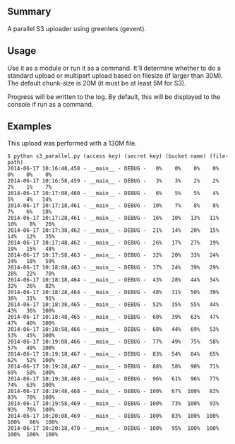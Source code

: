 Summary
-------

A parallel S3 uploader using greenlets (gevent).


Usage
-----

Use it as a module or run it as a command. It'll determine whether to do a 
standard upload or multipart upload based on filesize (if larger than 30M). The
default chunk-size is 20M (it must be at least 5M for S3).

Progress will be written to the log. By default, this will be displayed to the 
console if run as a command.


Examples
--------

This upload was performed with a 130M file.

    $ python s3_parallel.py (access key) (secret key) (bucket name) (file-path)
    2014-06-17 10:16:48,458 - __main__ - DEBUG -   0%    0%    0%    0%    0%    0%    0% 
    2014-06-17 10:16:58,459 - __main__ - DEBUG -   3%    3%    2%    2%    2%    1%    7% 
    2014-06-17 10:17:08,460 - __main__ - DEBUG -   6%    5%    5%    4%    5%    4%   14% 
    2014-06-17 10:17:18,461 - __main__ - DEBUG -  10%    7%    8%    8%    7%    6%   18% 
    2014-06-17 10:17:28,461 - __main__ - DEBUG -  16%   10%   13%   11%   10%    8%   26% 
    2014-06-17 10:17:38,462 - __main__ - DEBUG -  21%   14%   20%   15%   14%   12%   35% 
    2014-06-17 10:17:48,462 - __main__ - DEBUG -  26%   17%   27%   19%   19%   15%   48% 
    2014-06-17 10:17:58,463 - __main__ - DEBUG -  32%   20%   33%   24%   24%   18%   59% 
    2014-06-17 10:18:08,463 - __main__ - DEBUG -  37%   24%   39%   29%   28%   22%   70% 
    2014-06-17 10:18:18,464 - __main__ - DEBUG -  43%   28%   44%   34%   32%   26%   82% 
    2014-06-17 10:18:28,464 - __main__ - DEBUG -  48%   31%   50%   39%   36%   31%   91% 
    2014-06-17 10:18:38,465 - __main__ - DEBUG -  52%   35%   55%   44%   43%   36%  100% 
    2014-06-17 10:18:48,465 - __main__ - DEBUG -  60%   39%   63%   47%   47%   40%  100% 
    2014-06-17 10:18:58,466 - __main__ - DEBUG -  68%   44%   69%   53%   53%   45%  100% 
    2014-06-17 10:19:08,466 - __main__ - DEBUG -  77%   49%   75%   58%   57%   49%  100% 
    2014-06-17 10:19:18,467 - __main__ - DEBUG -  83%   54%   84%   65%   62%   52%  100% 
    2014-06-17 10:19:28,467 - __main__ - DEBUG -  88%   58%   90%   71%   69%   58%  100% 
    2014-06-17 10:19:38,468 - __main__ - DEBUG -  96%   61%   96%   77%   74%   63%  100% 
    2014-06-17 10:19:48,468 - __main__ - DEBUG - 100%   67%  100%   83%   83%   70%  100% 
    2014-06-17 10:19:58,469 - __main__ - DEBUG - 100%   73%  100%   93%   93%   76%  100% 
    2014-06-17 10:20:08,469 - __main__ - DEBUG - 100%   83%  100%  100%  100%   86%  100% 
    2014-06-17 10:20:18,470 - __main__ - DEBUG - 100%   95%  100%  100%  100%  100%  100% 
